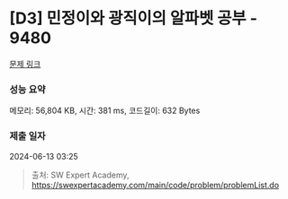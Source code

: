 # [D3] 민정이와 광직이의 알파벳 공부 - 9480 

[문제 링크](https://swexpertacademy.com/main/code/problem/problemDetail.do?contestProbId=AXAdrmW61ssDFAXq) 

### 성능 요약

메모리: 56,804 KB, 시간: 381 ms, 코드길이: 632 Bytes

### 제출 일자

2024-06-13 03:25



> 출처: SW Expert Academy, https://swexpertacademy.com/main/code/problem/problemList.do